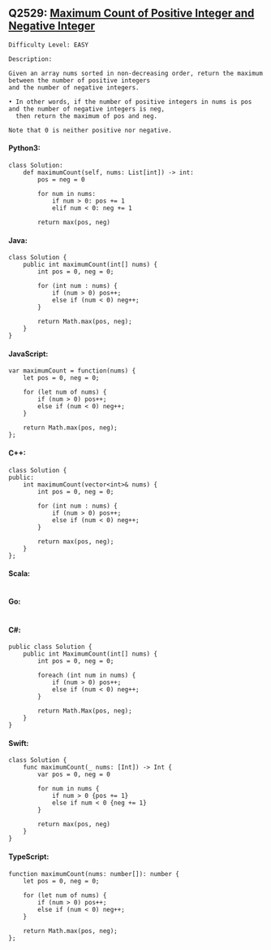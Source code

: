 ## Q2529: [Maximum Count of Positive Integer and Negative Integer](https://leetcode.com/problems/maximum-count-of-positive-integer-and-negative-integer/)

```
Difficulty Level: EASY
```

```
Description:

Given an array nums sorted in non-decreasing order, return the maximum between the number of positive integers
and the number of negative integers.

• In other words, if the number of positive integers in nums is pos and the number of negative integers is neg,
  then return the maximum of pos and neg.

Note that 0 is neither positive nor negative.
```

#### Python3:

```
class Solution:
    def maximumCount(self, nums: List[int]) -> int:
        pos = neg = 0

        for num in nums:
            if num > 0: pos += 1
            elif num < 0: neg += 1

        return max(pos, neg)
```

#### Java:

```
class Solution {
    public int maximumCount(int[] nums) {
        int pos = 0, neg = 0;

        for (int num : nums) {
            if (num > 0) pos++;
            else if (num < 0) neg++;
        }

        return Math.max(pos, neg);
    }
}
```

#### JavaScript:

```
var maximumCount = function(nums) {
    let pos = 0, neg = 0;

    for (let num of nums) {
        if (num > 0) pos++;
        else if (num < 0) neg++;
    }

    return Math.max(pos, neg);
};
```

#### C++:

```
class Solution {
public:
    int maximumCount(vector<int>& nums) {
        int pos = 0, neg = 0;

        for (int num : nums) {
            if (num > 0) pos++;
            else if (num < 0) neg++;
        }

        return max(pos, neg);
    }
};
```

#### Scala:

```

```

#### Go:

```

```

#### C#:

```
public class Solution {
    public int MaximumCount(int[] nums) {
        int pos = 0, neg = 0;

        foreach (int num in nums) {
            if (num > 0) pos++;
            else if (num < 0) neg++;
        }

        return Math.Max(pos, neg);
    }
}
```

#### Swift:

```
class Solution {
    func maximumCount(_ nums: [Int]) -> Int {
        var pos = 0, neg = 0

        for num in nums {
            if num > 0 {pos += 1}
            else if num < 0 {neg += 1}
        }

        return max(pos, neg)
    }
}
```

#### TypeScript:

```
function maximumCount(nums: number[]): number {
    let pos = 0, neg = 0;

    for (let num of nums) {
        if (num > 0) pos++;
        else if (num < 0) neg++;
    }

    return Math.max(pos, neg);
};
```